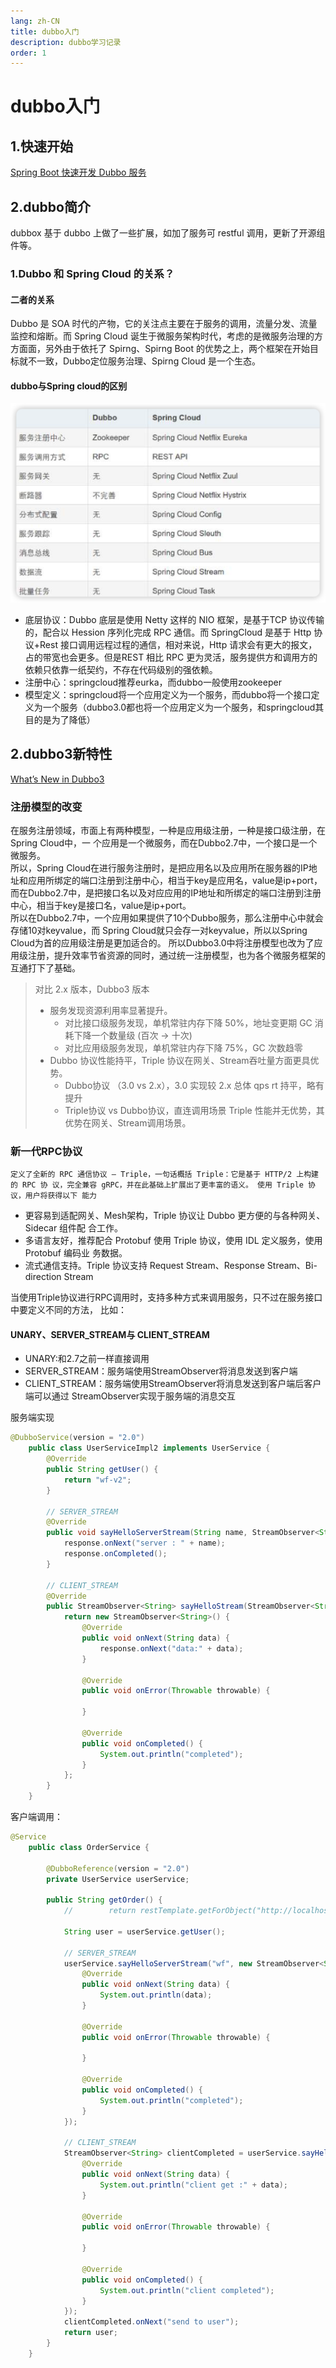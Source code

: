 ```yaml
---
lang: zh-CN
title: dubbo入门
description: dubbo学习记录
order: 1
---
```


# dubbo入门



## 1.快速开始

[Spring Boot 快速开发 Dubbo 服务](https://cn.dubbo.apache.org/zh-cn/docs/quick-start/)

## 2.dubbo简介

dubbox 基于 dubbo 上做了一些扩展，如加了服务可 restful 调用，更新了开源组件等。

### 1.Dubbo 和 Spring Cloud 的关系？

#### 二者的关系

Dubbo 是 SOA 时代的产物，它的关注点主要在于服务的调用，流量分发、流量监控和熔断。而 Spring Cloud 诞生于微服务架构时代，考虑的是微服务治理的方方面面，另外由于依托了 Spirng、Spirng Boot 的优势之上，两个框架在开始目标就不一致，Dubbo定位服务治理、Spirng Cloud 是一个生态。

#### dubbo与Spring cloud的区别

![image-20230919231303421](img//image-20230919231303421.png)

- 底层协议：Dubbo 底层是使用 Netty 这样的 NIO 框架，是基于TCP 协议传输的，配合以 Hession 序列化完成 RPC 通信。而 SpringCloud 是基于 Http 协议+Rest 接口调用远程过程的通信，相对来说，Http 请求会有更大的报文，占的带宽也会更多。但是REST 相比 RPC 更为灵活，服务提供方和调用方的依赖只依靠一纸契约，不存在代码级别的强依赖。
- 注册中心：springcloud推荐eurka，而dubbo一般使用zookeeper
- 模型定义：springcloud将一个应用定义为一个服务，而dubbo将一个接口定义为一个服务（dubbo3.0都也将一个应用定义为一个服务，和springcloud其目的是为了降低）

## 2.dubbo3新特性

[What’s New in Dubbo3](https://cn.dubbo.apache.org/zh-cn/docs/new-in-dubbo3/)

###  注册模型的改变 

在服务注册领域，市⾯上有两种模型，⼀种是应⽤级注册，⼀种是接⼝级注册，在Spring Cloud中，⼀ 个应⽤是⼀个微服务，⽽在Dubbo2.7中，⼀个接⼝是⼀个微服务。 <br />所以，Spring Cloud在进⾏服务注册时，是把应⽤名以及应⽤所在服务器的IP地址和应⽤所绑定的端⼝注册到注册中⼼，相当于key是应⽤名，value是ip+port，⽽在Dubbo2.7中，是把接⼝名以及对应应⽤的IP地址和所绑定的端⼝注册到注册中⼼，相当于key是接⼝名，value是ip+port。<br /> 	所以在Dubbo2.7中，⼀个应⽤如果提供了10个Dubbo服务，那么注册中⼼中就会存储10对keyvalue，⽽ Spring Cloud就只会存⼀对keyvalue，所以以Spring Cloud为⾸的应⽤级注册是更加适合的。 所以Dubbo3.0中将注册模型也改为了应⽤级注册，提升效率节省资源的同时，通过统⼀注册模型，也为各个微服务框架的互通打下了基础。 

> 对比 2.x 版本，Dubbo3 版本
>
> - 服务发现资源利用率显著提升。
>   - 对比接口级服务发现，单机常驻内存下降 50%，地址变更期 GC 消耗下降一个数量级 (百次 -> 十次)
>   - 对比应用级服务发现，单机常驻内存下降 75%，GC 次数趋零
> - Dubbo 协议性能持平，Triple 协议在网关、Stream吞吐量方面更具优势。
>   - Dubbo协议 （3.0 vs 2.x），3.0 实现较 2.x 总体 qps rt 持平，略有提升
>   - Triple协议 vs Dubbo协议，直连调用场景 Triple 性能并无优势，其优势在网关、Stream调用场景。



### 新⼀代RPC协议

 	定义了全新的 RPC 通信协议 – Triple，⼀句话概括 Triple：它是基于 HTTP/2 上构建的 RPC 协 议，完全兼容 gRPC，并在此基础上扩展出了更丰富的语义。 使⽤ Triple 协议，⽤户将获得以下 能⼒

-  更容易到适配⽹关、Mesh架构，Triple 协议让 Dubbo 更⽅便的与各种⽹关、Sidecar 组件配 合⼯作。
-  多语⾔友好，推荐配合 Protobuf 使⽤ Triple 协议，使⽤ IDL 定义服务，使⽤ Protobuf 编码业 务数据。
-  流式通信⽀持。Triple 协议⽀持 Request Stream、Response Stream、Bi-direction Stream

当使⽤Triple协议进⾏RPC调⽤时，⽀持多种⽅式来调⽤服务，只不过在服务接⼝中要定义不同的⽅法， ⽐如：

#### UNARY、SERVER_STREAM与 CLIENT_STREAM

- UNARY:和2.7之前一样直接调用
- SERVER_STREAM：服务端使用StreamObserver将消息发送到客户端
- CLIENT_STREAM：服务端使用StreamObserver将消息发送到客户端后客户端可以通过 StreamObserver实现于服务端的消息交互

服务端实现

```java
@DubboService(version = "2.0")
    public class UserServiceImpl2 implements UserService {
        @Override
        public String getUser() {
            return "wf-v2";
        }

        // SERVER_STREAM
        @Override
        public void sayHelloServerStream(String name, StreamObserver<String> response) {
            response.onNext("server : " + name);
            response.onCompleted();
        }

        // CLIENT_STREAM
        @Override
        public StreamObserver<String> sayHelloStream(StreamObserver<String> response) {
            return new StreamObserver<String>() {
                @Override
                public void onNext(String data) {
                    response.onNext("data:" + data);
                }

                @Override
                public void onError(Throwable throwable) {

                }

                @Override
                public void onCompleted() {
                    System.out.println("completed");
                }
            };
        }
    }
```

客户端调用：

```java
@Service
    public class OrderService {

        @DubboReference(version = "2.0")
        private UserService userService;

        public String getOrder() {
            //        return restTemplate.getForObject("http://localhost:8080/user",String.class);

            String user = userService.getUser();

            // SERVER_STREAM
            userService.sayHelloServerStream("wf", new StreamObserver<String>() {
                @Override
                public void onNext(String data) {
                    System.out.println(data);
                }

                @Override
                public void onError(Throwable throwable) {

                }

                @Override
                public void onCompleted() {
                    System.out.println("completed");
                }
            });

            // CLIENT_STREAM
            StreamObserver<String> clientCompleted = userService.sayHelloStream(new StreamObserver<String>() {
                @Override
                public void onNext(String data) {
                    System.out.println("client get :" + data);
                }

                @Override
                public void onError(Throwable throwable) {

                }

                @Override
                public void onCompleted() {
                    System.out.println("client completed");
                }
            });
            clientCompleted.onNext("send to user");
            return user;
        }
    }
```

